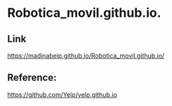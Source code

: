 # Robotica_movil.github.io.

## Link
https://madinabeip.github.io/Robotica_movil.github.io/

## Reference:
https://github.com/Yelp/yelp.github.io
